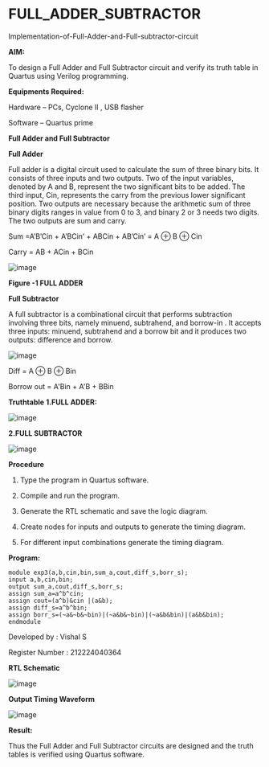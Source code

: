 # FULL_ADDER_SUBTRACTOR

Implementation-of-Full-Adder-and-Full-subtractor-circuit

**AIM:**

To design a Full Adder and Full Subtractor circuit and verify its truth table in Quartus using Verilog programming.

**Equipments Required:**

Hardware – PCs, Cyclone II , USB flasher

Software – Quartus prime

**Full Adder and Full Subtractor**

**Full Adder**

Full adder is a digital circuit used to calculate the sum of three binary bits. It consists of three inputs and two outputs. Two of the input variables, denoted by A and B, represent the two significant bits to be added. The third input, Cin, represents the carry from the previous lower significant position. Two outputs are necessary because the arithmetic sum of three binary digits ranges in value from 0 to 3, and binary 2 or 3 needs two digits. The two outputs are sum and carry.

Sum =A’B’Cin + A’BCin’ + ABCin + AB’Cin’ = A ⊕ B ⊕ Cin 

Carry = AB + ACin + BCin

![image](https://github.com/naavaneetha/FULL_ADDER_SUBTRACTOR/assets/154305477/0f30ba51-5ffb-4198-845f-18e054f675e7)

**Figure -1 FULL ADDER**

**Full Subtractor**

A full subtractor is a combinational circuit that performs subtraction involving three bits, namely minuend, subtrahend, and borrow-in . It accepts three inputs: minuend, subtrahend and a borrow bit and it produces two outputs: difference and borrow.

![image](https://github.com/naavaneetha/FULL_ADDER_SUBTRACTOR/assets/154305477/02b24f51-ab51-4304-9ad6-7b81ffc1ead5)

Diff = A ⊕ B ⊕ Bin 

Borrow out = A'Bin + A'B + BBin

**Truthtable**
**1.FULL ADDER:**

![image](https://github.com/user-attachments/assets/e160e58f-b9b2-4dc8-95bc-3d8c64af4027)

**2.FULL SUBTRACTOR**

![image](https://github.com/user-attachments/assets/3bce9cf6-f991-4ddc-b151-d475e4dd542e)

**Procedure**

1. Type the program in Quartus software.

2. Compile and run the program.

3. Generate the RTL schematic and save the logic diagram.

4. Create nodes for inputs and outputs to generate the timing diagram.

5. For different input combinations generate the timing diagram.

**Program:**
```
module exp3(a,b,cin,bin,sum_a,cout,diff_s,borr_s);
input a,b,cin,bin;
output sum_a,cout,diff_s,borr_s;
assign sum_a=a^b^cin;
assign cout=(a^b)&cin |(a&b);
assign diff_s=a^b^bin;
assign borr_s=(~a&~b&~bin)|(~a&b&~bin)|(~a&b&bin)|(a&b&bin);
endmodule
```

Developed by   : Vishal S

Register Number : 212224040364


**RTL Schematic**

![image](https://github.com/user-attachments/assets/b8b3c061-0309-4ec2-b970-d39e25ff8585)

**Output Timing Waveform**

![image](https://github.com/user-attachments/assets/04c3665d-dc53-44ac-9ae5-32fc45e23aae)



**Result:**

Thus the Full Adder and Full Subtractor circuits are designed and the truth tables is verified using Quartus software.


